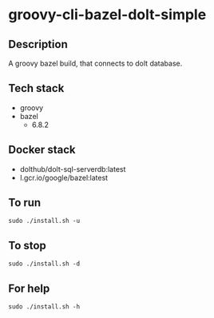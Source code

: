 # groovy-cli-bazel-dolt-simple

## Description
A groovy bazel build, that connects to dolt database.

## Tech stack
- groovy
- bazel
  - 6.8.2

## Docker stack
- dolthub/dolt-sql-serverdb:latest
- l.gcr.io/google/bazel:latest

## To run
`sudo ./install.sh -u`

## To stop
`sudo ./install.sh -d`

## For help
`sudo ./install.sh -h`
